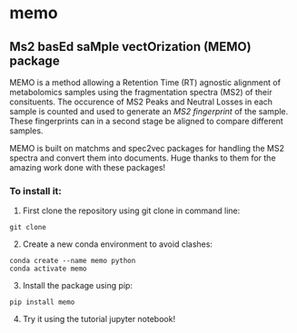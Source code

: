 # memo

## **M**s2 bas**E**d sa**M**ple vect**O**rization (**MEMO**) package

MEMO is a method allowing a Retention Time (RT) agnostic alignment of metabolomics samples using the fragmentation spectra (MS2) of their consituents.
The occurence of MS2 Peaks and Neutral Losses in each sample is counted and used to generate an *MS2 fingerprint* of the sample. These fingerprints can in a second stage be aligned to compare different samples. 

MEMO is built on matchms and spec2vec packages for handling the MS2 spectra and convert them into documents. Huge thanks to them for the amazing work done with these packages!

### To install it:
1. First clone the repository using git clone in command line:
```
git clone
```
2. Create a new conda environment to avoid clashes:
```
conda create --name memo python
conda activate memo
```

3. Install the package using pip:
```
pip install memo
```

4. Try it using the tutorial jupyter notebook! 
